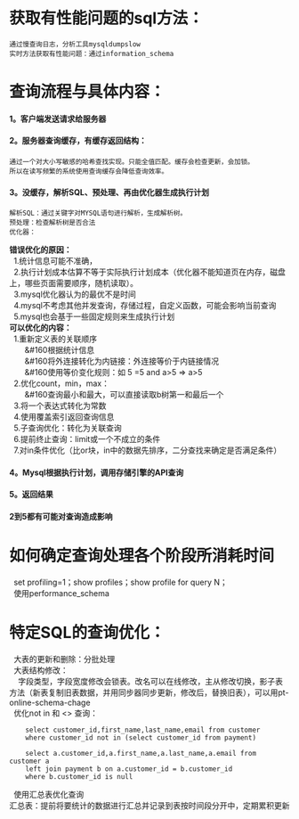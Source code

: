 # 获取有性能问题的sql方法：  
    通过慢查询日志，分析工具mysqldumpslow  
    实时方法获取有性能问题：通过information_schema  
# 查询流程与具体内容：  
  #### 1。客户端发送请求给服务器  
  #### 2。服务器查询缓存，有缓存返回结构：  
    通过一个对大小写敏感的哈希查找实现。只能全值匹配。缓存会检查更新，会加锁。  
    所以在读写频繁的系统使用查询缓存会降低查询效率。  
  #### 3。没缓存，解析SQL、预处理、再由优化器生成执行计划    
    解析SQL：通过关键字对MYSQL语句进行解析，生成解析树。  
    预处理：检查解析树是否合法    
    优化器：  
**错误优化的原因：**  
&#160;&#160;1.统计信息可能不准确，  
&#160;&#160;2.执行计划成本估算不等于实际执行计划成本（优化器不能知道页在内存，磁盘上，哪些页面需要顺序，随机读取）。    
&#160;&#160;3.mysql优化器认为的最优不是时间    
&#160;&#160;4.mysql不考虑其他并发查询，存储过程，自定义函数，可能会影响当前查询    
&#160;&#160;5.mysql也会基于一些固定规则来生成执行计划    
**可以优化的内容：**    
&#160;&#160;1.重新定义表的关联顺序     
&#160;&#160;&#160;&#160;&#160;&#160;&#160;&#160根据统计信息    
&#160;&#160;&#160;&#160;&#160;&#160;&#160;&#160将外连接转化为内链接：外连接等价于内链接情况    
&#160;&#160;&#160;&#160;&#160;&#160;&#160;&#160使用等价变化规则：如 5 =5 and a>5  => a>5    
&#160;&#160;2.优化count，min，max：   
&#160;&#160;&#160;&#160;&#160;&#160;&#160;&#160查询最小和最大，可以直接读取b树第一和最后一个    
&#160;&#160;3.将一个表达式转化为常数    
&#160;&#160;4.使用覆盖索引返回查询信息    
&#160;&#160;5.子查询优化：转化为关联查询    
&#160;&#160;6.提前终止查询：limit或一个不成立的条件    
&#160;&#160;7.对in条件优化（比or块，in中的数据先排序，二分查找来确定是否满足条件）    
  #### 4。Mysql根据执行计划，调用存储引擎的API查询    
  #### 5。返回结果    
  #### 2到5都有可能对查询造成影响    
#  如何确定查询处理各个阶段所消耗时间    
&#160;&#160;set profiling=1；show profiles；show profile for query N；  
&#160;&#160;使用performance_schema  
# 特定SQL的查询优化：  
&#160;&#160;大表的更新和删除：分批处理  
&#160;&#160;大表结构修改：   
&#160;&#160;&#160;&#160;字段类型，字段宽度修改会锁表。改名可以在线修改，主从修改切换，影子表方法（新表复制旧表数据，并用同步器同步更新，修改后，替换旧表），可以用pt-online-schema-chage  
&#160;&#160;优化not in 和 <> 查询：  

        select customer_id,first_name,last_name,email from customer     
        where customer_id not in (select customer_id from payment)      

        select a.customer_id,a.first_name,a.last_name,a.email from customer a  
        left join payment b on a.customer_id = b.customer_id   
        where b.customer_id is null  

&#160;&#160;使用汇总表优化查询  
汇总表：提前将要统计的数据进行汇总并记录到表按时间段分开中，定期累积更新    
